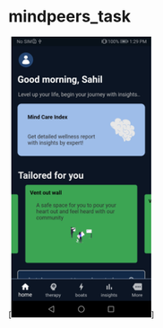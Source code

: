# mindpeers_task

[<img src="img/Screenshot_20220530_132908_com.example.mindpeers_task.jpg" width="250">]
<img src="" width="250">
<img src="" width="250">
<img src="" width="250">
<img src="" width="250">
<img src="" width="250">

